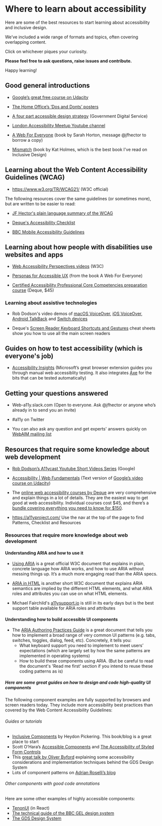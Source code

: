 # Where to learn about accessibility

Here are some of the best resources to start learning about accessibility and inclusive design.

We’ve included a wide range of formats and topics, often covering overlapping content. 

Click on whichever piques your curiosity. 

**Please feel free to ask questions, raise issues and contribute.**

Happy learning!

## Good general introductions

* [Google’s great free course on Udacity](https://eu.udacity.com/course/web-accessibility--ud891)

* [The Home Office’s ‘Dos and Donts’ posters](https://github.com/UKHomeOffice/posters/blob/master/accessibility/dos-donts/posters_en-UK/accessibility-posters-set.pdf)

* [A four part accessible design strategy](https://www.youtube.com/watch?v=4QsYk8XOUlw) (Government Digital Service)

* [London Accessibility Meetup Youtube channel](https://www.youtube.com/channel/UCDIVL2ytbhD9ZCn8GaEIi_g)

* [A Web For Everyone](https://www.amazon.co.uk/Web-Everyone-Designing-Accessible-Experiences/dp/1933820977) (book by Sarah Horton, message @jfhector to borrow a copy)

* [Mismatch](https://mitpress.mit.edu/books/mismatch) (book by Kat Holmes, which is the best book I've read on Inclusive Design)

## Learning about the Web Content Accessibility Guidelines (WCAG)

* https://www.w3.org/TR/WCAG21/ (W3C official)

The following resources cover the same guidelines (or sometimes more), but are written to be easier to read:

* [JF Hector's plain language summary of the WCAG](https://jfhector.github.io/accessibility-guidelines/)

* [Deque's Accessibility Checklist](https://dequeuniversity.com/checklists/web/)

* [BBC Mobile Accessibility Guidelines](https://www.bbc.co.uk/guidelines/futuremedia/accessibility/mobile/summary)

## Learning about how people with disabilities use websites and apps

* [Web Accessibility Perspectives videos](https://www.w3.org/WAI/perspective-videos/) (W3C)

* [Personas for Accessible UX](https://rosenfeldmedia.com/a-web-for-everyone/personas-for-accessible-ux/) (from the book A Web For Everyone)

* [Certified Accessibility Professional Core Competencies preparation course](https://dequeuniversity.com/curriculum/courses/iaap-cpacc#iaap-cpacc) (Deque, $45)

### Learning about assistive technologies

* Rob Dodson's video demos of [macOS VoiceOver](https://www.youtube.com/watch?v=5R-6WvAihms), [iOS VoiceOver](https://www.youtube.com/watch?v=bCHpdjvxBws), [Android TalkBack](https://www.youtube.com/watch?v=0Zpzl4EKCco) and [Switch devices](https://www.youtube.com/watch?v=V1yoOLhx_qA)

* Deque's [Screen Reader Keyboard Shortcuts and Gestures](https://dequeuniversity.com/screenreaders/) cheat sheets show you how to use all the main screen readers

## Guides on how to test accessibility (which is everyone's job)

* [Accessibility Insights](https://accessibilityinsights.io/) (Microsoft’s great browser extension guides you through manual web accessiblity testing. It also integrates [Axe](https://www.deque.com/axe/) for the bits that can be tested automatically)

## Getting your questions answered

* Web-a11y.slack.com (Open to everyone. Ask @jfhector or anyone who’s already in to send you an invite)

* #a11y on Twitter

* You can also ask any question and get experts' answers quickly on [WebAIM mailing list](https://webaim.org/discussion/)

## Resources that require some knowledge about web development

* [Rob Dodson’s A11ycast Youtube Short Videos Series](https://www.youtube.com/playlist?list=PLNYkxOF6rcICWx0C9LVWWVqvHlYJyqw7g) (Google)

* [Accessibility | Web Fundamentals](https://developers.google.com/web/fundamentals/accessibility/) (Text version of [Google’s video course on Udacity](https://eu.udacity.com/course/web-accessibility--ud891))

* The [online web accessibility courses by Deque](https://dequeuniversity.com/curriculum/online-classes/) are very comprehensive and explain things in a lot of details. They are the easiest way to get good at web accessibility. Individual courses cost $45, and there’s a [bundle covering everything you need to know for $150](https://dequeuniversity.com/curriculum/packages/iaap-was).

* https://a11yproject.com/ Use the nav at the top of the page to find Patterns, Checklist and Resources

### Resources that require more knowledge about web development

#### Understanding ARIA and how to use it

* [Using ARIA](https://www.w3.org/TR/using-aria/) is a great official W3C document that explains in plain, concrete language how ARIA works, and how to use ARIA without messing things up. It’s a much more engaging read than the ARIA specs.

* [ARIA in HTML](https://www.w3.org/TR/html-aria/) is another short W3C document that explains ARIA semantics are implied by the different HTML elements, and what ARIA roles and attributes you can use on what HTML elements.

* Michael Fairchild's [a11ysupport.io](https://a11ysupport.io/) is still in its early days but is the best support table available for ARIA roles and attributes

#### Understanding how to build accessible UI components

* The [ARIA Authoring Practices Guide](https://www.w3.org/TR/wai-aria-practices-1.1/) is a great document that tells you how to implement a broad range of very common UI patterns (e.g. tabs, switches, toggles, dialog, feed, etc). Concretely, it tells you:
  * What keyboard support you need to implement to meet users’ expectations (which are largely set by how the same patterns are implemented in operating systems)
  * How to build these components using ARIA. (But be careful to read the document's 'Read me first' section if you intend to reuse these coding patterns as is)

##### Here are some great guides on how to design and code high-quality UI components

The following component examples are fully supported by browsers and screen readers today. They include more accessibility best practices than covered by the Web Content Accessibility Guidelines:

###### Guides or tutorials

* [Inclusive Components](https://inclusive-components.design/) by Heydon Pickering. This book/blog is a great place to start
* Scott O’Hara’s [Accessible Components](https://github.com/scottaohara/accessible_components) and [The Accessibility of Styled Form Controls](https://github.com/scottaohara/a11y_styled_form_controls) 
* This [great talk by Oliver Byford](https://obyford.com/posts/inclusive-forms/) explaining some accessibility considerations and implementation techniques behind the GDS Design System
* Lots of component patterns on [Adrian Roselli’s blog](https://adrianroselli.com/tag/accessibility)

###### Other components with good code annotations

Here are some other examples of highly accessible components:

* [TenonUI](https://www.tenon-ui.info/) (in React)
* [The technical guide of the BBC GEL design system](https://bbc.github.io/gel/)
* [The GDS Design System](https://design-system.service.gov.uk/)
